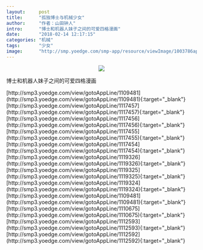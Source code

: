```yaml
---
layout:     post
title:      "孤独博士与机械少女"
author:     "作者：山田钟人"
intro:      "博士和机器人妹子之间的可爱四格漫画"
date:       "2018-02-14 12:17:15"
categories: "机械"
tags:       "少女"
image:      "http://smp.yoedge.com/smp-app/resource/viewImage/1003786appline.png"
---
```

<div style="text-align: center">
<p><img src="http://smp.yoedge.com/smp-app/resource/viewImage/1003786appline.png"/></p>
</div>
<p class="post-meta">
<span>博士和机器人妹子之间的可爱四格漫画</span>
</p>
[http://smp3.yoedge.com/view/gotoAppLine/1109481](http://smp3.yoedge.com/view/gotoAppLine/1109481){:target="_blank"}
[http://smp3.yoedge.com/view/gotoAppLine/1117457](http://smp3.yoedge.com/view/gotoAppLine/1117457){:target="_blank"}
[http://smp3.yoedge.com/view/gotoAppLine/1117456](http://smp3.yoedge.com/view/gotoAppLine/1117456){:target="_blank"}
[http://smp3.yoedge.com/view/gotoAppLine/1117455](http://smp3.yoedge.com/view/gotoAppLine/1117455){:target="_blank"}
[http://smp3.yoedge.com/view/gotoAppLine/1117454](http://smp3.yoedge.com/view/gotoAppLine/1117454){:target="_blank"}
[http://smp3.yoedge.com/view/gotoAppLine/1119326](http://smp3.yoedge.com/view/gotoAppLine/1119326){:target="_blank"}
[http://smp3.yoedge.com/view/gotoAppLine/1119325](http://smp3.yoedge.com/view/gotoAppLine/1119325){:target="_blank"}
[http://smp3.yoedge.com/view/gotoAppLine/1119324](http://smp3.yoedge.com/view/gotoAppLine/1119324){:target="_blank"}
[http://smp3.yoedge.com/view/gotoAppLine/1109481](http://smp3.yoedge.com/view/gotoAppLine/1109481){:target="_blank"}
[http://smp3.yoedge.com/view/gotoAppLine/1110675](http://smp3.yoedge.com/view/gotoAppLine/1110675){:target="_blank"}
[http://smp3.yoedge.com/view/gotoAppLine/1112593](http://smp3.yoedge.com/view/gotoAppLine/1112593){:target="_blank"}
[http://smp3.yoedge.com/view/gotoAppLine/1112592](http://smp3.yoedge.com/view/gotoAppLine/1112592){:target="_blank"}


